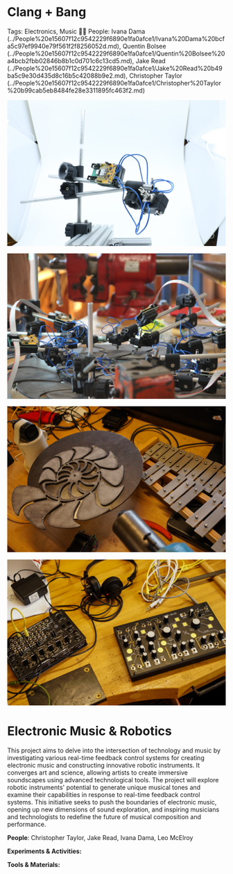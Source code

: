 # Clang + Bang

Tags: Electronics, Music
👩‍🔬 People: Ivana Dama (../People%20e15607f12c9542229f6890e1fa0afce1/Ivana%20Dama%20bcfa5c97ef9940e79f561f2f8256052d.md), Quentin Bolsee (../People%20e15607f12c9542229f6890e1fa0afce1/Quentin%20Bolsee%20a4bcb2fbb02846b8b1c0d701c6c13cd5.md), Jake Read (../People%20e15607f12c9542229f6890e1fa0afce1/Jake%20Read%20b49ba5c9e30d435d8c16b5c42088b9e2.md), Christopher Taylor (../People%20e15607f12c9542229f6890e1fa0afce1/Christopher%20Taylor%20b99cab5eb8484fe28e3311895fc463f2.md)

![labs-9.jpg](Clang%20+%20Bang%207442ac4ecb0948f49687170a53b8eae7/labs-9.jpg)

![labs-5.jpg](Clang%20+%20Bang%207442ac4ecb0948f49687170a53b8eae7/labs-5.jpg)

![labs-3.jpg](Clang%20+%20Bang%207442ac4ecb0948f49687170a53b8eae7/labs-3.jpg)

![labs-4.jpg](Clang%20+%20Bang%207442ac4ecb0948f49687170a53b8eae7/labs-4.jpg)

# **Electronic Music & Robotics**

This project aims to delve into the intersection of technology and music by investigating various real-time feedback control systems for creating electronic music and constructing innovative robotic instruments. It converges art and science, allowing artists to create immersive soundscapes using advanced technological tools. The project will explore robotic instruments' potential to generate unique musical tones and examine their capabilities in response to real-time feedback control systems. This initiative seeks to push the boundaries of electronic music, opening up new dimensions of sound exploration, and inspiring musicians and technologists to redefine the future of musical composition and performance.

**People**: Christopher Taylor, Jake Read, Ivana Dama, Leo McElroy

**Experiments & Activities:**

**Tools & Materials:**